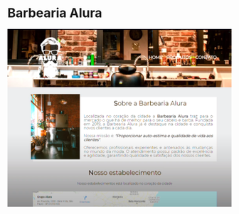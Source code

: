 # Barbearia Alura

<img src=https://raw.githubusercontent.com/LeonarDev/Autoplay/main/1_front-end/barbearia/Screenshot_1.png>

